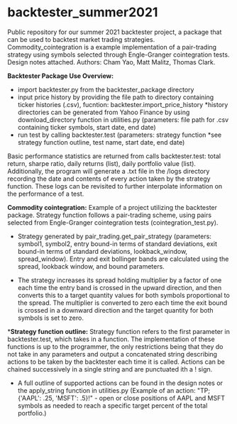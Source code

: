 # backtester_summer2021
Public repository for our summer 2021 backtester project, a package that can be used to backtest market trading strategies. Commodity_cointegration is a example implementation of a pair-trading strategy using symbols selected through Engle-Granger cointegration tests. Design notes attached.
Authors: Cham Yao, Matt Malitz, Thomas Clark.

**Backtester Package Use Overview:**
  - import backtester.py from the backtester_package directory
  - input price history by providing the file path to directory containing ticker histories (.csv), fucntion: backtester.import_price_history *history directories can be generated from Yahoo Finance by using download_directory function in utilities.py (parameters: file path for .csv containing ticker symbols, start date, end date) 
  - run test by calling backtester.test (parameters: strategy function *see strategy function outline, test name, start date, end date)
 
Basic performance statistics are returned from calls backtester.test: total return, sharpe ratio, daily returns (list), daily portfolio value (list). Additionally, the program will generate a .txt file in the /logs directory recording the date and contents of every action taken by the strategy function. These logs can be revisited to further interpolate information on the performance of a test.

**Commodity cointegration:**
Example of a project utilizing the backtester package. Strategy function follows a pair-trading scheme, using pairs selected from Engle-Granger cointegration tests (cointegration_test.py). 

- Strategy generated by pair_trading.get_pair_strategy (parameters: symbol1, symbol2, entry bound-in terms of standard deviations, exit bound-in terms of standard deviations, lookback_window, spread_window). Entry and exit bollinger bands are calculated using the spread, lookback window, and bound parameters. 

- The strategy increases its spread holding multiplier by a factor of one each time the entry band is crossed in the upward direction, and then converts this to a target quantity values for both symbols proportional to the spread. The multiplier is converted to zero each time the exit bound is crossed in a downward direction and the target quantity for both symbols is set to zero.

***Strategy function outline:**
Strategy function refers to the first parameter in backtester.test, which takes in a function. The implementation of these functions is up to the programmer, the only restrictions being that they do not take in any parameters and output a concatenated string describing actions to be taken by the backtester each time it is called. Actions can be chained successively in a single string and are punctuated ith a ! sign.
- A full outline of supported actions can be found in the design notes or the apply_string function in utilities.py (Example of an action: "TP;{'AAPL': .25, 'MSFT': .5}!" - open or close positions of AAPL and MSFT symbols as needed to reach a specific target percent of the total portfolio.) 
